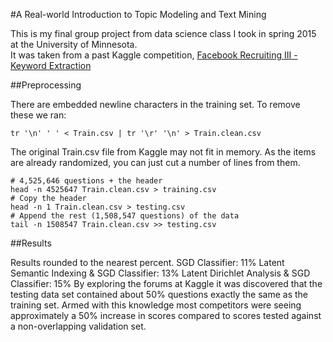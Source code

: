 #A Real-world Introduction to Topic Modeling and Text Mining

This is my final group project from data science class I took in spring 2015 at the University of Minnesota.  
It was taken from a past Kaggle competition, [Facebook Recruiting III - Keyword Extraction](https://www.kaggle.com/c/facebook-recruiting-iii-keyword-extraction)

##Preprocessing

There are embedded newline characters in the training set. To remove these we ran:

    tr '\n' ' ' < Train.csv | tr '\r' '\n' > Train.clean.csv

The original Train.csv file from Kaggle may not fit in memory. As the items are already randomized, you can just cut a number of lines from them.

    # 4,525,646 questions + the header
    head -n 4525647 Train.clean.csv > training.csv
    # Copy the header
    head -n 1 Train.clean.csv > testing.csv
    # Append the rest (1,508,547 questions) of the data
    tail -n 1508547 Train.clean.csv >> testing.csv

##Results

Results rounded to the nearest percent.
SGD Classifier: 11%
Latent Semantic Indexing & SGD Classifier: 13%
Latent Dirichlet Analysis & SGD Classifier: 15%
By exploring the forums at Kaggle it was discovered that the testing data set contained about 50% questions exactly the same as the training set. Armed with this knowledge most competitors were seeing approximately a 50% increase in scores compared to scores tested against a non-overlapping validation set. 

